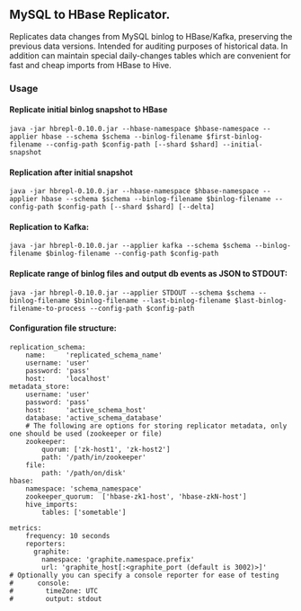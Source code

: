 ## MySQL to HBase Replicator.
Replicates data changes from MySQL binlog to HBase/Kafka, preserving the previous data versions. Intended
for auditing purposes of historical data. In addition can maintain special daily-changes tables which
are convenient for fast and cheap imports from HBase to Hive.

### Usage
#### Replicate initial binlog snapshot to HBase
````
java -jar hbrepl-0.10.0.jar --hbase-namespace $hbase-namespace --applier hbase --schema $schema --binlog-filename $first-binlog-filename --config-path $config-path [--shard $shard] --initial-snapshot
````

#### Replication after initial snapshot
````
java -jar hbrepl-0.10.0.jar --hbase-namespace $hbase-namespace --applier hbase --schema $schema --binlog-filename $binlog-filename --config-path $config-path [--shard $shard] [--delta]
````

#### Replication to Kafka:
````
java -jar hbrepl-0.10.0.jar --applier kafka --schema $schema --binlog-filename $binlog-filename --config-path $config-path 
````

#### Replicate range of binlog files and output db events as JSON to STDOUT:
````
java -jar hbrepl-0.10.0.jar --applier STDOUT --schema $schema --binlog-filename $binlog-filename --last-binlog-filename $last-binlog-filename-to-process --config-path $config-path 
````
#### Configuration file structure:
````
replication_schema:
    name:     'replicated_schema_name'
    username: 'user'
    password: 'pass'
    host:     'localhost'
metadata_store:
    username: 'user'
    password: 'pass'
    host:     'active_schema_host'
    database: 'active_schema_database'
    # The following are options for storing replicator metadata, only one should be used (zookeeper or file)
    zookeeper:
        quorum: ['zk-host1', 'zk-host2']
        path: '/path/in/zookeeper'
    file:
        path: '/path/on/disk'
hbase:
    namespace: 'schema_namespace'
    zookeeper_quorum:  ['hbase-zk1-host', 'hbase-zkN-host']
    hive_imports:
        tables: ['sometable']

metrics:
    frequency: 10 seconds
    reporters:
      graphite:
        namespace: 'graphite.namespace.prefix'
        url: 'graphite_host[:<graphite_port (default is 3002)>]'
# Optionally you can specify a console reporter for ease of testing
#      console:
#        timeZone: UTC
#        output: stdout
````